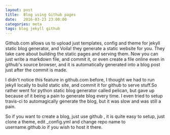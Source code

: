 ```yaml
---
layout: post
title:  Blog using Github pages
date:   2016-03-23 23:00:00
categories: meta
tags: blog jekyll github
---
```


Github.com allows us to upload just templates, config and theme for jekyll static blog generator,
and Voila! they generate a static website for you. They take care about building the static pages and serving them.
 Now you can just write a markdown file, and commit it, or even create a file
online even in github's source browser, and it is automatically generated into a blog post just after the commit is
made.

I didn't notice  this feature in github.com
before, I thought we had to run jekyll locally to build static site, and 
commit it for github to serve stuff.So rather went for python static blog generator called pelican, but gave up
because of it being a pain to generate blog every time. I even tried to setup travis-ci to automagically generate
the blog, but it was slow and was still a pain.

So if you want to create a blog, just use github , it is quite easy to setup, just clone a theme, edit _config.yml
and change repo name to username.github.io if you wish to host it there.
